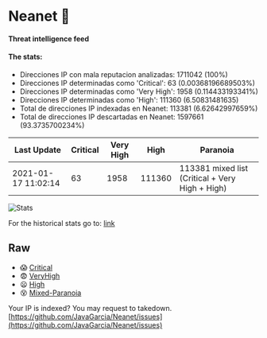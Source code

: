 # Neanet :hocho:
#### Threat intelligence feed
#### The stats:

- Direcciones IP con mala reputacion analizadas: 1711042 (100%)
- Direcciones IP determinadas como 'Critical':  63 (0.00368196689503%)
- Direcciones IP determinadas como 'Very High':  1958 (0.114433193341%)
- Direcciones IP determinadas como 'High':  111360 (6.50831481635)
- Total de direcciones IP indexadas en Neanet:  113381 (6.62642997659%)
- Total de direcciones IP descartadas en Neanet:  1597661 (93.3735700234%)

| Last Update | Critical | Very High | High | Paranoia |
| --- | --- | --- | --- | --- |
| 2021-01-17 11:02:14 | 63 | 1958 | 111360 | 113381 mixed list (Critical + Very High + High)|

![Stats](https://docs.google.com/spreadsheets/d/e/2PACX-1vSnaNMIXVabIpDJjufMlzH7poXnshF3mgd8Is1g9ytUEzVsP5my4Trn8f-xkoLLQ38xpL3HtmUexLo6/pubchart?oid=501124687&format=image)

For the historical stats go to: [link](/stats.csv)
## Raw
- :scream: [Critical](https://raw.githubusercontent.com/JavaGarcia/Neanet/master/blacklists/neanet_critical.txt)
- :fearful: [VeryHigh](https://raw.githubusercontent.com/JavaGarcia/Neanet/master/blacklists/neanet_veryHigh.txtt)
- :frowning: [High](https://raw.githubusercontent.com/JavaGarcia/Neanet/master/blacklists/neanet_high.txt)
- :dizzy_face: [Mixed-Paranoia](https://raw.githubusercontent.com/JavaGarcia/Neanet/master/blacklists/neanet_all.txt)


Your IP is indexed? You may request to takedown. [https://github.com/JavaGarcia/Neanet/issues](https://github.com/JavaGarcia/Neanet/issues)








































































































































































































































































































































































































































































































































































































































































































































































































































































































































































































































































































































































































































































































































































































































































































































































































































































































































































































































































































































































































































































































































































































































































































































































































































































































































































































































































































































































































































































































































































































































































































































































































































































































































































































































































































































































































































































































